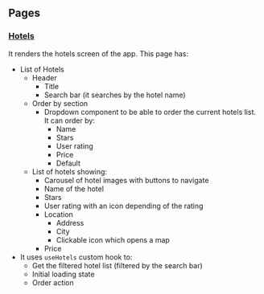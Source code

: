## Pages

### [Hotels](https://github.com/migue02/hotels-list-miguelmorales/tree/main/src/pages/Hotels)

It renders the hotels screen of the app. This page has:

-   List of Hotels
    -   Header
        -   Title
        -   Search bar (it searches by the hotel name)
    -   Order by section
        -   Dropdown component to be able to order the current hotels list. It can order by:
            -   Name
            -   Stars
            -   User rating
            -   Price
            -   Default
    -   List of hotels showing:
        -   Carousel of hotel images with buttons to navigate
        -   Name of the hotel
        -   Stars
        -   User rating with an icon depending of the rating
        -   Location
            -   Address
            -   City
            -   Clickable icon which opens a map
        -   Price
-   It uses `useHotels` custom hook to:
    -   Get the filtered hotel list (filtered by the search bar)
    -   Initial loading state
    -   Order action
